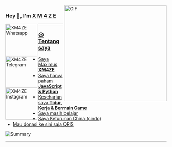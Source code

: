 <img align="right" height="300px" width= "320px" alt="GIF" src="https://media.giphy.com/media/CVtNe84hhYF9u/giphy.gif" />


### Hey 👋, I'm [X M 4 Z E](https://github.com/XM4ZE)

<a href="https://wa.me/6281283516246">
  <img align="left" alt="XM4ZE Whatsapp" width="100px" src="https://img.shields.io/badge/Whatsapp-green?style=for-the-badge&logo=whatsapp&logoColor=white" />
</a>
<a href="https://t.me/maximusstoreindonesia">
  <img align="left" alt="XM4ZE Telegram" width="100px" src="https://img.shields.io/badge/Telegram-blue?style=for-the-badge&logo=telegram&logoColor=white" />
</a>
<a href="https://www.instagram.com/maximusstore.id/">
  <img align="left" alt="XM4ZE Instagram" width="100px" src="https://img.shields.io/badge/Instagram-pink?style=for-the-badge&logo=instagram&logoColor=black" />


-------------------------------------------------------------------------------------------------------------------------------------------------------

### 😃 Tentang saya

- Saya Maximus **XM4ZE**
- Saya hanya paham **JavaScript & Python**
- Keseharian saya **Tidur, Kerja & Bermain Game**
- Saya masih belajar
- Saya Keturunan China (cindo)
- Mau donasi ke sini saja [QRIS](https://telegra.ph/file/960c11c865c67dd142c70.jpg)

![Summary](http://github-profile-summary-cards.vercel.app/api/cards/profile-details?username=XM4ZE)

-----
